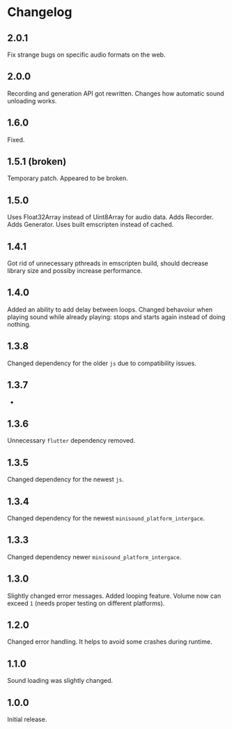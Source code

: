 # Changelog

## 2.0.1

Fix strange bugs on specific audio formats on the web.

## 2.0.0

Recording and generation API got rewritten.
Changes how automatic sound unloading works.

## 1.6.0 

Fixed.

## 1.5.1 (broken)

Temporary patch.
Appeared to be broken.

## 1.5.0

Uses Float32Array instead of Uint8Array for audio data.
Adds Recorder.
Adds Generator.
Uses built emscripten instead of cached.

## 1.4.1

Got rid of unnecessary pthreads in emscripten build, should decrease library size and possiby increase performance.

## 1.4.0

Added an ability to add delay between loops.
Changed behavoiur when playing sound while already playing: stops and starts again instead of doing nothing.

## 1.3.8

Changed dependency for the older `js` due to compatibility issues.

## 1.3.7

-

## 1.3.6

Unnecessary `flutter` dependency removed.

## 1.3.5

Changed dependency for the newest `js`.

## 1.3.4

Changed dependency for the newest `minisound_platform_intergace`.

## 1.3.3

Changed dependency newer `minisound_platform_intergace`.

## 1.3.0

Slightly changed error messages.
Added looping feature.
Volume now can exceed `1` (needs proper testing on different platforms).

## 1.2.0

Changed error handling. It helps to avoid some crashes during runtime.

## 1.1.0

Sound loading was slightly changed.

## 1.0.0

Initial release.
